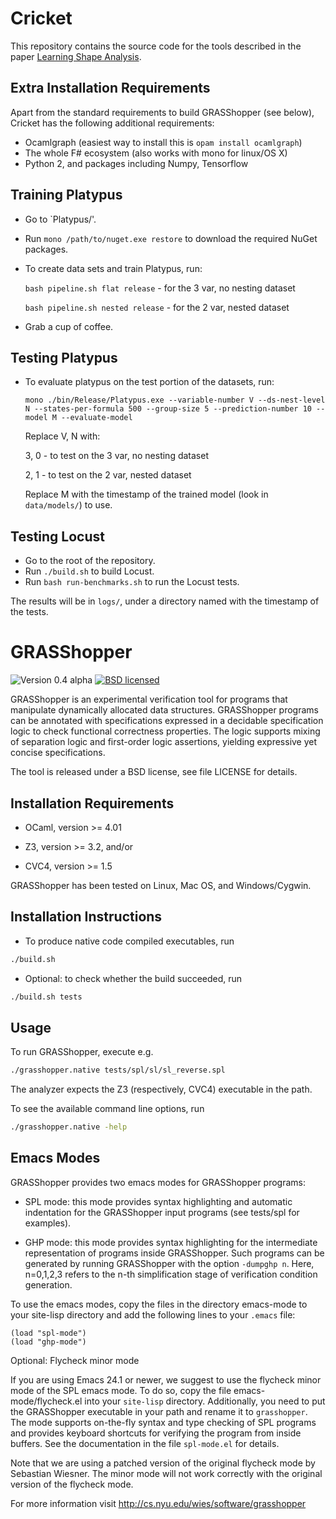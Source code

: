 Cricket
=======

This repository contains the source code for the tools described in the paper [Learning Shape Analysis](https://www.microsoft.com/en-us/research/publication/learning-shape-analysis/).

Extra Installation Requirements
---------------------------

Apart from the standard requirements to build GRASShopper (see below), Cricket has the following additional requirements:

- Ocamlgraph (easiest way to install this is `opam install ocamlgraph`)
- The whole F# ecosystem (also works with mono for linux/OS X)
- Python 2, and packages including Numpy, Tensorflow

Training Platypus
-----------------

- Go to `Platypus/'.
- Run `mono /path/to/nuget.exe restore` to download the required NuGet packages.
- To create data sets and train Platypus, run:

  `bash pipeline.sh flat release`     -  for the 3 var, no nesting dataset

  `bash pipeline.sh nested release`   -  for the 2 var, nested dataset
- Grab a cup of coffee.

Testing Platypus
----------------

- To evaluate platypus on the test portion of the datasets, run:

  `mono ./bin/Release/Platypus.exe --variable-number V --ds-nest-level N --states-per-formula 500 --group-size 5 --prediction-number 10 --model M --evaluate-model`

  Replace V, N with:

    3, 0  -  to test on the 3 var, no nesting dataset

    2, 1  -  to test on the 2 var, nested dataset

  Replace M with the timestamp of the trained model (look in `data/models/`) to use.

Testing Locust
--------------------

- Go to the root of the repository.
- Run `./build.sh` to build Locust.
- Run `bash run-benchmarks.sh` to run the Locust tests.

The results will be in `logs/`, under a directory named with the timestamp of the tests.

GRASShopper
===========
![Version 0.4 alpha](https://img.shields.io/badge/version-0.4_alpha-green.svg)
[![BSD licensed](https://img.shields.io/badge/license-BSD-blue.svg)](https://raw.githubusercontent.com/wies/grasshopper/master/LICENSE)

GRASShopper is an experimental verification tool for programs that
manipulate dynamically allocated data structures. GRASShopper programs
can be annotated with specifications expressed in a decidable
specification logic to check functional correctness properties. The
logic supports mixing of separation logic and first-order logic
assertions, yielding expressive yet concise specifications.

The tool is released under a BSD license, see file LICENSE for
details.


Installation Requirements
-------------------------
- OCaml, version >= 4.01

- Z3, version >= 3.2, and/or

- CVC4, version >= 1.5

GRASShopper has been tested on Linux, Mac OS, and Windows/Cygwin.


Installation Instructions 
-------------------------
- To produce native code compiled executables, run 
```bash
./build.sh
```

- Optional: to check whether the build succeeded, run
```bash
./build.sh tests
```

Usage
-------------------------

To run GRASShopper, execute e.g.
```bash
./grasshopper.native tests/spl/sl/sl_reverse.spl
```
The analyzer expects the Z3 (respectively, CVC4) executable in the path.

To see the available command line options, run
```bash
./grasshopper.native -help
```

Emacs Modes
-------------------------
GRASShopper provides two emacs modes for GRASShopper programs:

- SPL mode: this mode provides syntax highlighting and automatic
  indentation for the GRASShopper input programs (see tests/spl for
  examples).

- GHP mode: this mode provides syntax highlighting for the intermediate 
  representation of programs inside GRASShopper. Such programs can be
  generated by running GRASShopper with the option `-dumpghp n`.
  Here, n=0,1,2,3 refers to the n-th simplification stage of
  verification condition generation.

To use the emacs modes, copy the files in the directory emacs-mode to
your site-lisp directory and add the following lines to your `.emacs` file:

```elisp
(load "spl-mode")   
(load "ghp-mode")
```

Optional: Flycheck minor mode

If you are using Emacs 24.1 or newer, we suggest to use the
flycheck minor mode of the SPL emacs mode. To do so, copy the file
emacs-mode/flycheck.el into your `site-lisp` directory. Additionally,
you need to put the GRASShopper executable in your path and rename it
to `grasshopper`. The mode supports on-the-fly syntax and type
checking of SPL programs and provides keyboard shortcuts for verifying
the program from inside buffers. See the documentation in the file
`spl-mode.el` for details.

Note that we are using a patched version of the original flycheck mode
by Sebastian Wiesner. The minor mode will not work correctly with the
original version of the flycheck mode.

For more information visit http://cs.nyu.edu/wies/software/grasshopper
